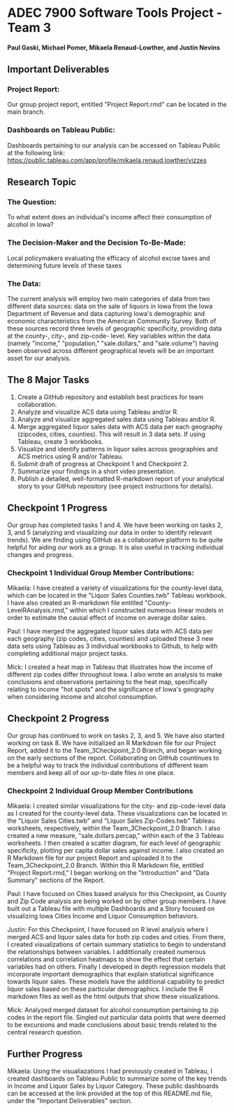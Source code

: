 # ADEC 7900 Software Tools Project - Team 3
#### Paul Gaski, Michael Pomer, Mikaela Renaud-Lowther, and Justin Nevins

## Important Deliverables 
### Project Report:
Our group project report, entitled "Project Report.rmd" can be located in the main branch. 

### Dashboards on Tableau Public:
Dashboards pertaining to our analysis can be accessed on Tableau Public at the following link: https://public.tableau.com/app/profile/mikaela.renaud.lowther/vizzes 

## Research Topic
### The Question: 
To what extent does an individual's income affect their consumption of alcohol in Iowa?
### The Decision-Maker and the Decision To-Be-Made:
Local policymakers evaluating the efficacy of alcohol excise taxes and determining future levels of these taxes
### The Data:
The current analysis will employ two main categories of data from two different data sources: data on the sale of liquors in Iowa from the Iowa Department of Revenue and data capturing Iowa's demographic and economic characteristics from the American Community Survey. Both of these sources record three levels of geographic specificity, providing data at the county-, city-, and zip-code- level. Key variables within the data (namely "income," "population," "sale.dollars," and "sale.volume") having been observed across different geographical levels will be an important asset for our analysis. 

## The 8 Major Tasks
1. Create a GitHub repository and establish best practices for team collaboration.
2. Analyze and visualize ACS data using Tableau and/or R.
3. Analyze and visualize aggregated sales data using Tableau and/or R.
4. Merge aggregated liquor sales data with ACS data per each geography (zipcodes, cities, counties). This will result in 3 data sets. If using Tableau, create 3 workbooks.
5. Visualize and identify patterns in liquor sales across geographies and ACS metrics using R and/or Tableau.
6. Submit draft of progress at Checkpoint 1 and Checkpoint 2.
7. Summarize your findings in a short video presentation.
8. Publish a detailed, well-formatted R-markdown report of your analytical story to your GitHub repository (see project instructions for details).

## Checkpoint 1 Progress
Our group has completed tasks 1 and 4. We have been working on tasks 2, 3, and 5 (analyzing and visualizing our data in order to identify relevant trends). We are finding using GitHub as a collaborative platform to be quite helpful for aiding our work as a group. It is also useful in tracking individual changes and progress. 

### Checkpoint 1 Individual Group Member Contributions: 

Mikaela: I have created a variety of visualizations for the county-level data, which can be located in the "Liquor Sales Counties.twb" Tableau workbook. I have also created an R-markdown file entitled "County-LevelRAnalysis.rmd," within which I constructed numerous linear models in order to estimate the causal effect of income on average dollar sales. 

Paul: I have merged the aggregated liquor sales data with ACS data per each geography (zip codes, cities, counties) and uploaded these 3 new data sets using Tableau as 3 individual workbooks to Github, to help with completing additional major project tasks.

Mick: I created a heat map in Tableau that illustrates how the income of different zip codes differ throughout Iowa. I also
wrote an analysis to make conclusions and observations pertaining to the heat map, specifically relating to income "hot spots" and the significance of Iowa's geography when considering income and alcohol consumption.

## Checkpoint 2 Progress
Our group has continued to work on tasks 2, 3, and 5. We have also started working on task 8. We have initialized an R Markdown file for our Project Report, added it to the Team_3Checkpoint_2.0 Branch, and began working on the early sections of the report. Collaborating on GitHub countinues to be a helpful way to track the individual contributions of different team members and keep all of our up-to-date files in one place. 

### Checkpoint 2 Individual Group Member Contributions

Mikaela: I created similar visualizations for the city- and zip-code-level data as I created for the county-level data. These visualizations can be located in the "Liquor Sales Cities.twb" and "Liquor Sales Zip-Codes.twb" Tableau worksheets, respectively, within the Team_3Checkpoint_2.0 Branch. I also created a new measure, "sale.dollars.percap," within each of the 3 Tableau worksheets. I then created a scatter diagram, for each level of geographic specificity, plotting per capita dollar sales against income. I also created an R Markdown file for our project Report and uploaded it to the Team_3Checkpoint_2.0 Branch. Within this R Markdown file, entitled "Project Report.rmd," I began working on the "Introduction" and "Data Summary" sections of the Report. 

Paul: I have focused on Cities based analysis for this Checkpoint, as County and Zip Code analysis are being worked on by other group members. I have built out a Tableau file with multiple Dashboards and a Story focused on visualizing Iowa Cities Income and Liquor Consumption behaviors.

Justin: For this Checkpoint, I have focused on R level analysis where I merged ACS and liquor sales data for both zip codes and cities. From there, I created visualizations of certain summary statistics to begin to understand the relationships between variables. I addittionally created numerous correlations and correlation heatmaps to show the effect that certain variables had on others. Finally I developed in depth regression models that incorporate important demographics that explain statistical significance towards liquor sales. These models have the additional capability to predict liquor sales based on these particular demographics. I include the R markdown files as well as the html outputs that show these visualizations. 

Mick: Analyzed merged dataset for alcohol consumption pertaining to zip codes in the report file. Singled out particular 
data points that were deemed to be excursions and made conclusions about basic trends related to the central research question.

## Further Progress

Mikaela: Using the visualiazations I had previously created in Tableau, I created dashboards on Tableau Public to summarize some of the key trends in Income and Liquor Sales by Liquor Category. These public dashboards can be accessed at the link provided at the top of this README.md file, under the "Important Deliverables" section. 
